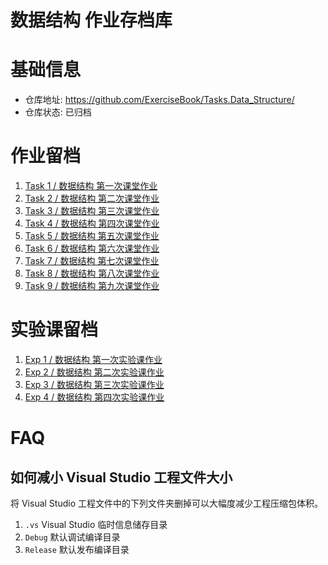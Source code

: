 # 数据结构 作业存档库

# 基础信息
- 仓库地址: <https://github.com/ExerciseBook/Tasks.Data_Structure/>
- 仓库状态: 已归档

# 作业留档
1. [Task 1 / 数据结构 第一次课堂作业](Task1/)
2. [Task 2 / 数据结构 第二次课堂作业](Task2/)
3. [Task 3 / 数据结构 第三次课堂作业](Task3/)
4. [Task 4 / 数据结构 第四次课堂作业](Task4/)
4. [Task 5 / 数据结构 第五次课堂作业](Task5/)
4. [Task 6 / 数据结构 第六次课堂作业](Task6/)
4. [Task 7 / 数据结构 第七次课堂作业](Task7/)
4. [Task 8 / 数据结构 第八次课堂作业](Task8/)
4. [Task 9 / 数据结构 第九次课堂作业](Task9/)

# 实验课留档
1. [Exp 1 / 数据结构 第一次实验课作业](Exp1/)
2. [Exp 2 / 数据结构 第二次实验课作业](Exp2/)
2. [Exp 3 / 数据结构 第三次实验课作业](Exp3/)
2. [Exp 4 / 数据结构 第四次实验课作业](Exp4/)

# FAQ
## 如何减小 Visual Studio 工程文件大小
将 Visual Studio 工程文件中的下列文件夹删掉可以大幅度减少工程压缩包体积。
1. ```.vs``` Visual Studio 临时信息储存目录
2. ```Debug``` 默认调试编译目录
3. ```Release``` 默认发布编译目录